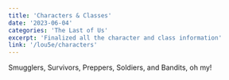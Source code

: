 ```yaml
---
title: 'Characters & Classes'
date: '2023-06-04'
categories: 'The Last of Us'
excerpt: 'Finalized all the character and class information'
link: '/lou5e/characters'
---
```


Smugglers, Survivors, Preppers, Soldiers, and Bandits, oh my!